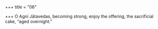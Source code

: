 +++
title = "06"

+++
O Agni Jātavedas, becoming strong, enjoy the offering, the
sacrificial cake,
“aged overnight.” 